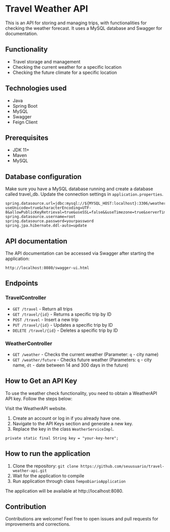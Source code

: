 # Travel Weather API
This is an API for storing and managing trips, with functionalities for checking the weather forecast. It uses a MySQL database and Swagger for documentation.

## Functionality
- Travel storage and management
- Checking the current weather for a specific location
- Checking the future climate for a specific location

## Technologies used
- Java
- Spring Boot
- MySQL
- Swagger
- Feign Client

## Prerequisites
- JDK 11+
- Maven
- MySQL

## Database configuration
Make sure you have a MySQL database running and create a database called travel_db. 
Update the connection settings in `application.properties`.

```
spring.datasource.url=jdbc:mysql://${MYSQL_HOST:localhost}:3306/weatherlocalization?useUnicode=true&characterEncoding=UTF-8&allowPublicKeyRetrieval=true&useSSL=false&&useTimezone=true&serverTimezone=UTC
spring.datasource.username=root
spring.datasource.password=yourpassword
spring.jpa.hibernate.ddl-auto=update
```

## API documentation
The API documentation can be accessed via Swagger after starting the application:

```
http://localhost:8080/swagger-ui.html
```
## Endpoints
### TravelController
- `GET /travel` - Return all trips
- `GET /travel/{id}` - Returns a specific trip by ID
- `POST /travel` - Insert a new trip
- `PUT /travel/{id}` - Updates a specific trip by ID
- `DELETE /travel/{id}` - Deletes a specific trip by ID
### WeatherController
- `GET /weather` - Checks the current weather (Parameter: `q` - city name)
- `GET /weather/future` - Checks future weather (Parameters: `q` - city name, `dt` - date between 14 and 300 days in the future)

## How to Get an API Key
To use the weather check functionality, you need to obtain a WeatherAPI API key. Follow the steps below:

Visit the WeatherAPI website.
1. Create an account or log in if you already have one.
2. Navigate to the API Keys section and generate a new key.
3. Replace the key in the class `WeatherServiceImpl`.
```
private static final String key = "your-key-here";
```
## How to run the application
1. Clone the repository:
`git clone https://github.com/seuusuario/travel-weather-api.git`
2. Wait for the application to compile
3. Run application through class `TempoDiarioApplication`

The application will be available at http://localhost:8080.

## Contribution
Contributions are welcome! Feel free to open issues and pull requests for improvements and corrections.
